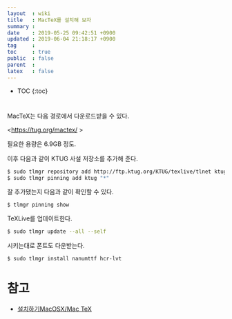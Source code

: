 ```yaml
---
layout  : wiki
title   : MacTeX를 설치해 보자
summary : 
date    : 2019-05-25 09:42:51 +0900
updated : 2019-06-04 21:18:17 +0900
tag     : 
toc     : true
public  : false
parent  : 
latex   : false
---
```

* TOC
{:toc}

# 

MacTeX는 다음 경로에서 다운로드받을 수 있다.

<https://tug.org/mactex/ >

필요한 용량은 6.9GB 정도.

이후 다음과 같이 KTUG 사설 저장소를 추가해 준다.

```sh
$ sudo tlmgr repository add http://ftp.ktug.org/KTUG/texlive/tlnet ktug
$ sudo tlmgr pinning add ktug "*"
```

잘 추가됐는지 다음과 같이 확인할 수 있다.

```
$ tlmgr pinning show
```


TeXLive를 업데이트한다.

```sh
$ sudo tlmgr update --all --self
```

시키는대로 폰트도 다운받는다.

```sh
$ sudo tlmgr install nanumttf hcr-lvt
```


# 참고

* [설치하기MacOSX/Mac TeX](http://wiki.ktug.org/wiki/wiki.php/%EC%84%A4%EC%B9%98%ED%95%98%EA%B8%B0MacOSX/MacTeX )
